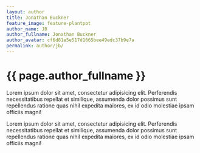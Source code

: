 ```yaml
---
layout: author
title: Jonathan Buckner
feature_image: feature-plantpot
author_name: JB
author_fullname: Jonathan Buckner
author_avatar: cf6d81e5e517d1665bee49edc37b9e7a
permalink: author/jb/
---
```


# {{ page.author_fullname }}

Lorem ipsum dolor sit amet, consectetur adipisicing elit. Perferendis necessitatibus repellat et similique, assumenda dolor possimus sunt repellendus ratione quas nihil expedita maiores, ex id odio molestiae ipsam officiis magni!

Lorem ipsum dolor sit amet, consectetur adipisicing elit. Perferendis necessitatibus repellat et similique, assumenda dolor possimus sunt repellendus ratione quas nihil expedita maiores, ex id odio molestiae ipsam officiis magni!
